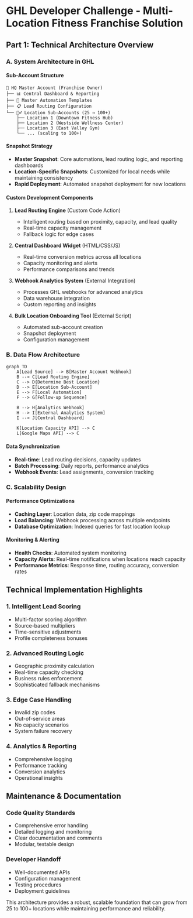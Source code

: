 # GHL Developer Challenge - Multi-Location Fitness Franchise Solution

## Part 1: Technical Architecture Overview

### A. System Architecture in GHL

#### Sub-Account Structure
```
🏢 HQ Master Account (Franchise Owner)
├── 📊 Central Dashboard & Reporting
├── 🔧 Master Automation Templates
├── 📋 Lead Routing Configuration
└── 🏃‍♂️ Location Sub-Accounts (25 → 100+)
    ├── Location 1 (Downtown Fitness Hub)
    ├── Location 2 (Westside Wellness Center)
    ├── Location 3 (East Valley Gym)
    └── ... (scaling to 100+)
```

#### Snapshot Strategy
- **Master Snapshot**: Core automations, lead routing logic, and reporting dashboards
- **Location-Specific Snapshots**: Customized for local needs while maintaining consistency
- **Rapid Deployment**: Automated snapshot deployment for new locations

#### Custom Development Components

1. **Lead Routing Engine** (Custom Code Action)
   - Intelligent routing based on proximity, capacity, and lead quality
   - Real-time capacity management
   - Fallback logic for edge cases

2. **Central Dashboard Widget** (HTML/CSS/JS)
   - Real-time conversion metrics across all locations
   - Capacity monitoring and alerts
   - Performance comparisons and trends

3. **Webhook Analytics System** (External Integration)
   - Processes GHL webhooks for advanced analytics
   - Data warehouse integration
   - Custom reporting and insights

4. **Bulk Location Onboarding Tool** (External Script)
   - Automated sub-account creation
   - Snapshot deployment
   - Configuration management

### B. Data Flow Architecture

```mermaid
graph TD
    A[Lead Source] --> B[Master Account Webhook]
    B --> C[Lead Routing Engine]
    C --> D{Determine Best Location}
    D --> E[Location Sub-Account]
    E --> F[Local Automation]
    F --> G[Follow-up Sequence]
    
    B --> H[Analytics Webhook]
    H --> I[External Analytics System]
    I --> J[Central Dashboard]
    
    K[Location Capacity API] --> C
    L[Google Maps API] --> C
```

#### Data Synchronization
- **Real-time**: Lead routing decisions, capacity updates
- **Batch Processing**: Daily reports, performance analytics
- **Webhook Events**: Lead assignments, conversion tracking

### C. Scalability Design

#### Performance Optimizations
- **Caching Layer**: Location data, zip code mappings
- **Load Balancing**: Webhook processing across multiple endpoints
- **Database Optimization**: Indexed queries for fast location lookup

#### Monitoring & Alerting
- **Health Checks**: Automated system monitoring
- **Capacity Alerts**: Real-time notifications when locations reach capacity
- **Performance Metrics**: Response time, routing accuracy, conversion rates

## Technical Implementation Highlights

### 1. Intelligent Lead Scoring
- Multi-factor scoring algorithm
- Source-based multipliers
- Time-sensitive adjustments
- Profile completeness bonuses

### 2. Advanced Routing Logic
- Geographic proximity calculation
- Real-time capacity checking
- Business rules enforcement
- Sophisticated fallback mechanisms

### 3. Edge Case Handling
- Invalid zip codes
- Out-of-service areas
- No capacity scenarios
- System failure recovery

### 4. Analytics & Reporting
- Comprehensive logging
- Performance tracking
- Conversion analytics
- Operational insights

## Maintenance & Documentation

### Code Quality Standards
- Comprehensive error handling
- Detailed logging and monitoring
- Clear documentation and comments
- Modular, testable design

### Developer Handoff
- Well-documented APIs
- Configuration management
- Testing procedures
- Deployment guidelines

This architecture provides a robust, scalable foundation that can grow from 25 to 100+ locations while maintaining performance and reliability.
